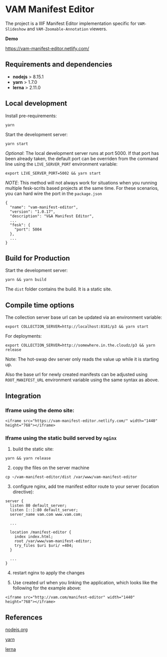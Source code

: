 # VAM Manifest Editor

The project is a IIIF Manifest Editor implementation specific for `VAM-Slideshow` and `VAM-Zoomable-Annotation` viewers.

**Demo**

https://vam-manifest-editor.netlify.com/


## Requirements and dependencies

- **nodejs** > 8.15.1
- **yarn** > 1.7.0
- **lerna** > 2.11.0

## Local development 

Install pre-requirements:

```
yarn
```

Start the development server:

```
yarn start
```

*Optional*: The local development server runs at port 5000. If that port has been already taken, the default port can be overriden from the command line using the `LIVE_SERVER_PORT` environment variable:

```
export LIVE_SERVER_PORT=5002 && yarn start
```

*NOTE*: This method will not always work for situations when you running multiple fesk-scrits based projects at the same time. For these scenarios, you can hard wire the port in the `package.json`

```
{
  "name": "vam-manifest-editor",
  "version": "1.0.17",
  "description": "V&A Manifest Editor",
  ...
  "fesk": {
    "port": 5004
  },
  ...
}
```



## Build for Production 

Start the development server:

```
yarn && yarn build
```

The `dist` folder contains the build. It is a static site.


## Compile time options

The collection server base url can be updated via an environment variable:

```
export COLLECTION_SERVER=http://localhost:8181/p3 && yarn start
```

For deployments: 

```
export COLLECTION_SERVER=http://somewhere.in.the.cloudz/p3 && yarn release
```

Note: The hot-swap dev server only reads the value up while it is starting up.

Also the base url for newly created manifests can be adjusted using `ROOT_MANIFEST_URL` environment variable using the same syntax as above.

## Integration

### Iframe using the demo site:

```
<iframe src="https://vam-manifest-editor.netlify.com/" width="1440" height="768"></iframe>
```

### Iframe using the static build served by `nginx`

1. build the static site:

```
yarn && yarn release
```

2. copy the files on the server machine 

```
cp ~/vam-manifest-editor/dist /var/www/vam-manifest-editor
```

3. configure nginx, add tne manifest editor route to your server (location directive):


```
server {
  listen 80 default_server;
  listen [::]:80 default_server;
  server_name vam.com www.vam.com;
  
  ...
  
  location /manifest-editor {
    index index.html;
    root /var/www/vam-manifest-editor;
    try_files $uri $uri/ =404;
  }

  ...
}
```

4. restart nginx to apply the changes

5. Use created url when you linking the application, which looks like the following for the example above:

```
<iframe src="http://vam.com/manifest-editor" width="1440" height="768"></iframe>
```


## References

[nodejs.org](https://nodejs.org/en/download/)

[yarn](https://yarnpkg.com/en/docs/install)

[lerna](https://lernajs.io/)

